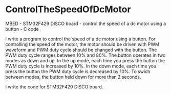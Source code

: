 # ControlTheSpeedOfDcMotor
MBED - STM32F429 DISCO board - control the speed of a dc motor using a button - C code

I write a program to control the speed of a dc motor using a button.  For controlling the speed of the motor, the motor should be driven with PWM waveform and PWM duty cycle should be changed with the button. The PWM duty cycle ranges between 10% and 80%. The button operates in two modes as down and up. In the up mode, each time you press the button the PWM duty cycle is increased by 10%. In the down mode, each time you press the button the PWM duty cycle is decreased by 10%. To swich between modes, the button held down for more than 2 seconds.

I write the code for STM32F429 DISCO board.
